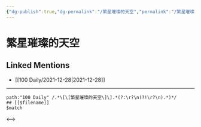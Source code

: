 ```yaml
---
{"dg-publish":true,"dg-permalink":"/繁星璀璨的天空","permalink":"/繁星璀璨的天空/"}
---
```


# 繁星璀璨的天空

## Linked Mentions
- [[100 Daily/2021-12-28\|2021-12-28]]


---

```expander
path:"100 Daily" /.*\[\[繁星璀璨的天空\]\].*(?:\r?\n(?!\r?\n).*)*/
## [[$filename]]
$match
```

<-->